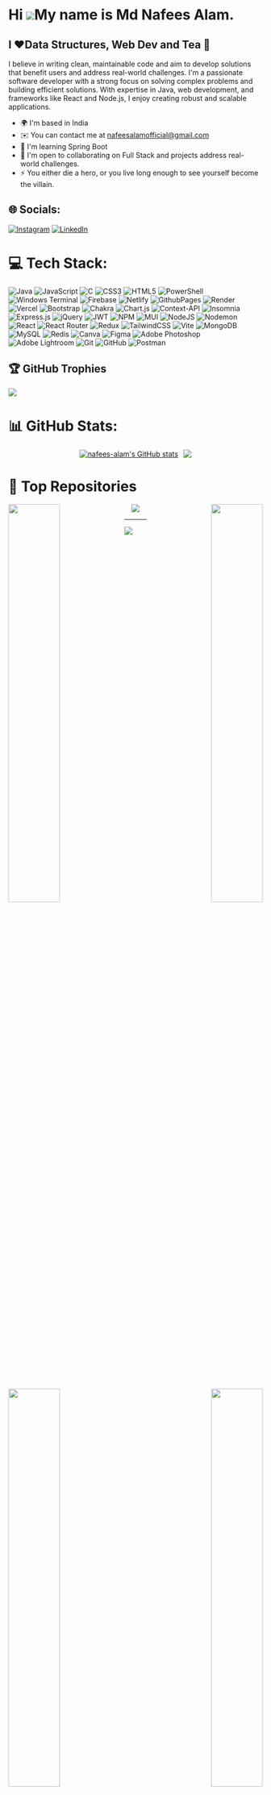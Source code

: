 Hi ![](https://user-images.githubusercontent.com/18350557/176309783-0785949b-9127-417c-8b55-ab5a4333674e.gif)My name is Md Nafees Alam.
=======================================================================================================================================

I ❤️Data Structures, Web Dev and Tea 🍵
---------------------------------------

I believe in writing clean, maintainable code and aim to develop solutions that benefit users and address real-world challenges. I'm a passionate software developer with a strong focus on solving complex problems and building efficient solutions. With expertise in Java, web development, and frameworks like React and Node.js, I enjoy creating robust and scalable applications.

* 🌍  I'm based in India
* ✉️  You can contact me at [nafeesalamofficial@gmail.com](mailto:nafeesalamofficial@gmail.com)
* 🧠  I'm learning Spring Boot
* 🤝  I'm open to collaborating on Full Stack and projects address real-world challenges.
* ⚡  You either die a hero, or you live long enough to see yourself become the villain.


## 🌐 Socials:
[![Instagram](https://img.shields.io/badge/Instagram-%23E4405F.svg?logo=Instagram&logoColor=white)](https://instagram.com/_nafeesalam) [![LinkedIn](https://img.shields.io/badge/LinkedIn-%230077B5.svg?logo=linkedin&logoColor=white)](https://linkedin.com/in/nafees-aalam) 

# 💻 Tech Stack:
![Java](https://img.shields.io/badge/java-%23ED8B00.svg?style=plastic&logo=openjdk&logoColor=white) ![JavaScript](https://img.shields.io/badge/javascript-%23323330.svg?style=plastic&logo=javascript&logoColor=%23F7DF1E) ![C](https://img.shields.io/badge/c-%2300599C.svg?style=plastic&logo=c&logoColor=white) ![CSS3](https://img.shields.io/badge/css3-%231572B6.svg?style=plastic&logo=css3&logoColor=white) ![HTML5](https://img.shields.io/badge/html5-%23E34F26.svg?style=plastic&logo=html5&logoColor=white) ![PowerShell](https://img.shields.io/badge/PowerShell-%235391FE.svg?style=plastic&logo=powershell&logoColor=white) ![Windows Terminal](https://img.shields.io/badge/Windows%20Terminal-%234D4D4D.svg?style=plastic&logo=windows-terminal&logoColor=white) ![Firebase](https://img.shields.io/badge/firebase-%23039BE5.svg?style=plastic&logo=firebase) ![Netlify](https://img.shields.io/badge/netlify-%23000000.svg?style=plastic&logo=netlify&logoColor=#00C7B7) ![GithubPages](https://img.shields.io/badge/github%20pages-121013?style=plastic&logo=github&logoColor=white) ![Render](https://img.shields.io/badge/Render-%46E3B7.svg?style=plastic&logo=render&logoColor=white) ![Vercel](https://img.shields.io/badge/vercel-%23000000.svg?style=plastic&logo=vercel&logoColor=white) ![Bootstrap](https://img.shields.io/badge/bootstrap-%238511FA.svg?style=plastic&logo=bootstrap&logoColor=white) ![Chakra](https://img.shields.io/badge/chakra-%234ED1C5.svg?style=plastic&logo=chakraui&logoColor=white) ![Chart.js](https://img.shields.io/badge/chart.js-F5788D.svg?style=plastic&logo=chart.js&logoColor=white) ![Context-API](https://img.shields.io/badge/Context--Api-000000?style=plastic&logo=react) ![Insomnia](https://img.shields.io/badge/Insomnia-black?style=plastic&logo=insomnia&logoColor=5849BE) ![Express.js](https://img.shields.io/badge/express.js-%23404d59.svg?style=plastic&logo=express&logoColor=%2361DAFB) ![jQuery](https://img.shields.io/badge/jquery-%230769AD.svg?style=plastic&logo=jquery&logoColor=white) ![JWT](https://img.shields.io/badge/JWT-black?style=plastic&logo=JSON%20web%20tokens) ![NPM](https://img.shields.io/badge/NPM-%23CB3837.svg?style=plastic&logo=npm&logoColor=white) ![MUI](https://img.shields.io/badge/MUI-%230081CB.svg?style=plastic&logo=mui&logoColor=white) ![NodeJS](https://img.shields.io/badge/node.js-6DA55F?style=plastic&logo=node.js&logoColor=white) ![Nodemon](https://img.shields.io/badge/NODEMON-%23323330.svg?style=plastic&logo=nodemon&logoColor=%BBDEAD) ![React](https://img.shields.io/badge/react-%2320232a.svg?style=plastic&logo=react&logoColor=%2361DAFB) ![React Router](https://img.shields.io/badge/React_Router-CA4245?style=plastic&logo=react-router&logoColor=white) ![Redux](https://img.shields.io/badge/redux-%23593d88.svg?style=plastic&logo=redux&logoColor=white) ![TailwindCSS](https://img.shields.io/badge/tailwindcss-%2338B2AC.svg?style=plastic&logo=tailwind-css&logoColor=white) ![Vite](https://img.shields.io/badge/vite-%23646CFF.svg?style=plastic&logo=vite&logoColor=white) ![MongoDB](https://img.shields.io/badge/MongoDB-%234ea94b.svg?style=plastic&logo=mongodb&logoColor=white) ![MySQL](https://img.shields.io/badge/mysql-4479A1.svg?style=plastic&logo=mysql&logoColor=white) ![Redis](https://img.shields.io/badge/redis-%23DD0031.svg?style=plastic&logo=redis&logoColor=white) ![Canva](https://img.shields.io/badge/Canva-%2300C4CC.svg?style=plastic&logo=Canva&logoColor=white) ![Figma](https://img.shields.io/badge/figma-%23F24E1E.svg?style=plastic&logo=figma&logoColor=white) ![Adobe Photoshop](https://img.shields.io/badge/adobe%20photoshop-%2331A8FF.svg?style=plastic&logo=adobe%20photoshop&logoColor=white) ![Adobe Lightroom](https://img.shields.io/badge/Adobe%20Lightroom-31A8FF.svg?style=plastic&logo=Adobe%20Lightroom&logoColor=white) ![Git](https://img.shields.io/badge/git-%23F05033.svg?style=plastic&logo=git&logoColor=white) ![GitHub](https://img.shields.io/badge/github-%23121011.svg?style=plastic&logo=github&logoColor=white) ![Postman](https://img.shields.io/badge/Postman-FF6C37?style=plastic&logo=postman&logoColor=white)

## 🏆 GitHub Trophies
![](https://github-profile-trophy.vercel.app/?username=nafees-alam&theme=default&no-frame=false&no-bg=true&margin-w=4)

# 📊 GitHub Stats:
<div style="display: flex; justify-content: center;">
  <a href="http://www.github.com/nafees-alam" style="margin-right: 10px;">
    <img src="https://github-readme-stats.vercel.app/api?username=nafees-alam&show_icons=true&hide=&count_private=true&title_color=0891b2&text_color=000000&icon_color=84cc16&bg_color=ffffff&hide_border=true&show_icons=true" alt="nafees-alam's GitHub stats" />
  </a>
  <a href="http://www.github.com/nafees-alam">
    <img src="https://github-readme-streak-stats.herokuapp.com/?user=nafees-alam&stroke=000000&background=ffffff&ring=0891b2&fire=0891b2&currStreakNum=000000&currStreakLabel=0891b2&sideNums=000000&sideLabels=000000&dates=000000&hide_border=true" />
  </a>
</div>


# 🥇 Top Repositories

<div><div width="100%" align="center"><a href="https://github.com/nafees-alam/CoinSpace" align="left"><img align="left" width="45%" src="https://github-readme-stats.vercel.app/api/pin/?username=nafees-alam&repo=CoinSpace&title_color=0891b2&text_color=000000&icon_color=84cc16&bg_color=ffffff&hide_border=true&locale=en" /></a><a href="https://github.com/nafees-alam/LearnLabs" align="right"><img align="right" width="45%" src="https://github-readme-stats.vercel.app/api/pin/?username=nafees-alam&repo=LearnLabs&title_color=0891b2&text_color=000000&icon_color=84cc16&bg_color=ffffff&hide_border=true&locale=en" /></a></div>
<div width="100%" align="center"><a href="https://github.com/nafees-alam/MyGPT" align="left"><img align="left" width="45%" src="https://github-readme-stats.vercel.app/api/pin/?username=nafees-alam&repo=MyGPT&title_color=0891b2&text_color=000000&icon_color=84cc16&bg_color=ffffff&hide_border=true&locale=en" /></a><a href="https://github.com/nafees-alam/Grid_finding_visualizer" align="right"><img align="right" width="45%" src="https://github-readme-stats.vercel.app/api/pin/?username=nafees-alam&repo=Grid_finding_visualizer&title_color=0891b2&text_color=000000&icon_color=84cc16&bg_color=ffffff&hide_border=true&locale=en" /></a></div>
</div>


<div align="center">
  <img src="https://quotes-github-readme.vercel.app/api?type=horizontal&theme=light" />
</div>

---
[![](https://visitcount.itsvg.in/api?id=nafees-alam&icon=0&color=0)](https://visitcount.itsvg.in)
